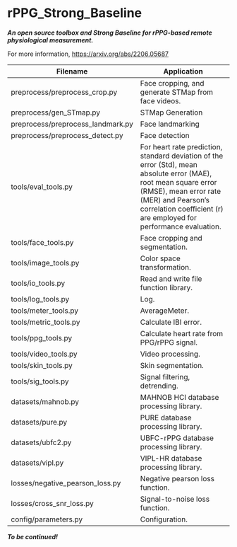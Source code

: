 # rPPG_Strong_Baseline
***An open source toolbox and Strong Baseline for rPPG-based remote physiological measurement.***

For more information, https://arxiv.org/abs/2206.05687

|  Filename   | Application  |
|  ----  | ----  |
| preprocess/preprocess_crop.py | Face cropping, and generate STMap from face videos. |
| preprocess/gen_STmap.py | STMap Generation |
| preprocess/preprocess_landmark.py | Face landmarking |
| preprocess/preprocess_detect.py   | Face detection |
| tools/eval_tools.py  | For heart rate prediction, standard deviation of the error (Std), mean absolute error (MAE), root mean square error (RMSE), mean error rate (MER) and Pearson’s correlation coefficient (r) are employed for performance evaluation. |
| tools/face_tools.py  | Face cropping and segmentation. |
| tools/image_tools.py | Color space transformation. |
| tools/io_tools.py    | Read and write file function library. |
| tools/log_tools.py   | Log. |
| tools/meter_tools.py | AverageMeter. |
| tools/metric_tools.py | Calculate IBI error. |
| tools/ppg_tools.py | Calculate heart rate from PPG/rPPG signal. |
| tools/video_tools.py | Video processing. |
| tools/skin_tools.py | Skin segmentation. |
| tools/sig_tools.py  | Signal filtering, detrending. |
| datasets/mahnob.py | MAHNOB HCI database processing library. |
| datasets/pure.py   | PURE database processing library. |
| datasets/ubfc2.py  | UBFC-rPPG database processing library. |
| datasets/vipl.py   | VIPL-HR database processing library. |
| losses/negative_pearson_loss.py | Negative pearson loss function. |
| losses/cross_snr_loss.py | Signal-to-noise loss function. |
| config/parameters.py | Configuration. |

***To be continued!***
